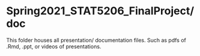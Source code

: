 # Spring2021_STAT5206_FinalProject/doc
This folder houses all presentation/ documentation files. Such as pdfs of .Rmd, .ppt, or videos of presentations. 
